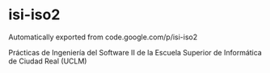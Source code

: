# isi-iso2
Automatically exported from code.google.com/p/isi-iso2

Prácticas de Ingeniería del Software II de la Escuela Superior de Informática de Ciudad Real (UCLM)
